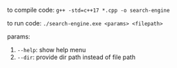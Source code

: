 to compile code:
`g++ -std=c++17 *.cpp -o search-engine`

to run code:
`./search-engine.exe <params> <filepath>`

params:

1. `--help`: show help menu
2. `--dir`: provide dir path instead of file path
